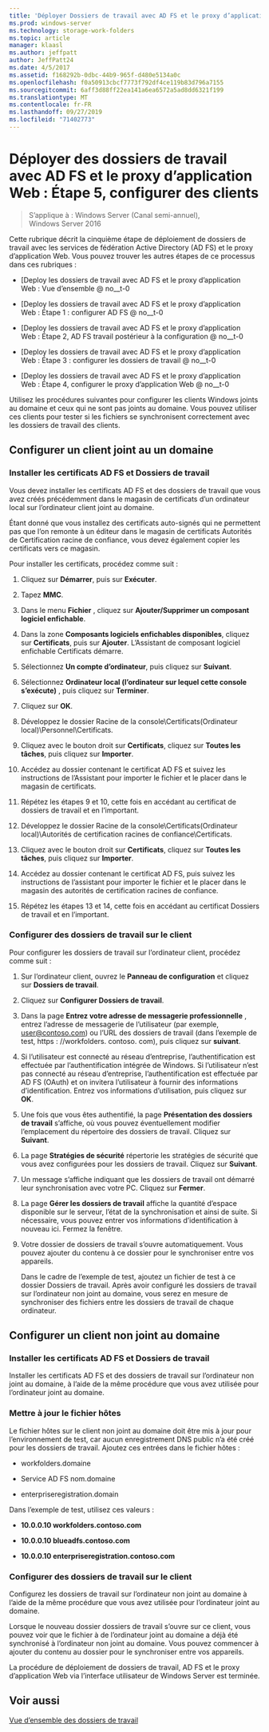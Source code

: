 ```yaml
---
title: 'Déployer Dossiers de travail avec AD FS et le proxy d’application Web : Étape 5, configurer les clients'
ms.prod: windows-server
ms.technology: storage-work-folders
ms.topic: article
manager: klaasl
ms.author: jeffpatt
author: JeffPatt24
ms.date: 4/5/2017
ms.assetid: f168292b-0dbc-44b9-965f-d480e5134a0c
ms.openlocfilehash: f0a50913cbcf7773f792df4ce119b83d796a7155
ms.sourcegitcommit: 6aff3d88ff22ea141a6ea6572a5ad8dd6321f199
ms.translationtype: MT
ms.contentlocale: fr-FR
ms.lasthandoff: 09/27/2019
ms.locfileid: "71402773"
---
```

# <a name="deploy-work-folders-with-ad-fs-and-web-application-proxy-step-5-set-up-clients"></a>Déployer des dossiers de travail avec AD FS et le proxy d’application Web : Étape 5, configurer des clients

>S’applique à : Windows Server (Canal semi-annuel), Windows Server 2016

Cette rubrique décrit la cinquième étape de déploiement de dossiers de travail avec les services de fédération Active Directory (AD FS) et le proxy d’application Web. Vous pouvez trouver les autres étapes de ce processus dans ces rubriques :  
  
-   [Deploy les dossiers de travail avec AD FS et le proxy d’application Web : Vue d’ensemble @ no__t-0  
  
-   [Deploy les dossiers de travail avec AD FS et le proxy d’application Web : Étape 1 : configurer AD FS @ no__t-0  
  
-   [Deploy les dossiers de travail avec AD FS et le proxy d’application Web : Étape 2, AD FS travail postérieur à la configuration @ no__t-0  
  
-   [Deploy les dossiers de travail avec AD FS et le proxy d’application Web : Étape 3 : configurer les dossiers de travail @ no__t-0  
  
-   [Deploy les dossiers de travail avec AD FS et le proxy d’application Web : Étape 4, configurer le proxy d’application Web @ no__t-0  
  
Utilisez les procédures suivantes pour configurer les clients Windows joints au domaine et ceux qui ne sont pas joints au domaine. Vous pouvez utiliser ces clients pour tester si les fichiers se synchronisent correctement avec les dossiers de travail des clients.  
  
## <a name="set-up-a-domain-joined-client"></a>Configurer un client joint au un domaine  
  
### <a name="install-the-ad-fs-and-work-folder-certificates"></a>Installer les certificats AD FS et Dossiers de travail  
Vous devez installer les certificats AD FS et des dossiers de travail que vous avez créés précédemment dans le magasin de certificats d’un ordinateur local sur l’ordinateur client joint au domaine.  
  
Étant donné que vous installez des certificats auto-signés qui ne permettent pas que l’on remonte à un éditeur dans le magasin de certificats Autorités de Certification racine de confiance, vous devez également copier les certificats vers ce magasin.  
  
Pour installer les certificats, procédez comme suit :  
  
1.  Cliquez sur **Démarrer**, puis sur **Exécuter**.  
  
2.  Tapez **MMC**.  
  
3.  Dans le menu **Fichier** , cliquez sur **Ajouter/Supprimer un composant logiciel enfichable**.  
  
4.  Dans la zone **Composants logiciels enfichables disponibles**, cliquez sur **Certificats**, puis sur **Ajouter**. L’Assistant de composant logiciel enfichable Certificats démarre.  
  
5.  Sélectionnez **Un compte d’ordinateur**, puis cliquez sur **Suivant**.  
  
6.  Sélectionnez **Ordinateur local (l’ordinateur sur lequel cette console s’exécute)** , puis cliquez sur **Terminer**.  
  
7.  Cliquez sur **OK**.  
  
8.  Développez le dossier Racine de la console\Certificats\(Ordinateur local)\Personnel\Certificats.  
  
9. Cliquez avec le bouton droit sur **Certificats**, cliquez sur **Toutes les tâches**, puis cliquez sur **Importer**.  
  
10. Accédez au dossier contenant le certificat AD FS et suivez les instructions de l’Assistant pour importer le fichier et le placer dans le magasin de certificats.  
  
11. Répétez les étapes 9 et 10, cette fois en accédant au certificat de dossiers de travail et en l’important.  
  
12. Développez le dossier Racine de la console\Certificats\(Ordinateur local)\Autorités de certification racines de confiance\Certificats.  
  
13. Cliquez avec le bouton droit sur **Certificats**, cliquez sur **Toutes les tâches**, puis cliquez sur **Importer**.  
  
14. Accédez au dossier contenant le certificat AD FS, puis suivez les instructions de l’assistant pour importer le fichier et le placer dans le magasin des autorités de certification racines de confiance.  
  
15. Répétez les étapes 13 et 14, cette fois en accédant au certificat Dossiers de travail et en l’important.  
  
### <a name="configure-work-folders-on-the-client"></a>Configurer des dossiers de travail sur le client  
Pour configurer les dossiers de travail sur l’ordinateur client, procédez comme suit :  
  
1. Sur l’ordinateur client, ouvrez le **Panneau de configuration** et cliquez sur **Dossiers de travail**.  
  
2. Cliquez sur **Configurer Dossiers de travail**.  
  
3. Dans la page **Entrez votre adresse de messagerie professionnelle** , entrez l’adresse de messagerie de l’utilisateur (par exemple, user@contoso.com) ou l’URL des dossiers de travail (dans l’exemple de test, https : \//workfolders. contoso. com), puis cliquez sur **suivant**.  
  
4. Si l’utilisateur est connecté au réseau d’entreprise, l’authentification est effectuée par l’authentification intégrée de Windows. Si l’utilisateur n’est pas connecté au réseau d’entreprise, l’authentification est effectuée par AD FS (OAuth) et on invitera l’utilisateur à fournir des informations d’identification. Entrez vos informations d’utilisation, puis cliquez sur **OK**.  
  
5. Une fois que vous êtes authentifié, la page **Présentation des dossiers de travail** s’affiche, où vous pouvez éventuellement modifier l’emplacement du répertoire des dossiers de travail. Cliquez sur **Suivant**.  
  
6. La page **Stratégies de sécurité** répertorie les stratégies de sécurité que vous avez configurées pour les dossiers de travail. Cliquez sur **Suivant**.  
  
7. Un message s’affiche indiquant que les dossiers de travail ont démarré leur synchronisation avec votre PC. Cliquez sur **Fermer**.  
  
8. La page **Gérer les dossiers de travail** affiche la quantité d’espace disponible sur le serveur, l’état de la synchronisation et ainsi de suite. Si nécessaire, vous pouvez entrer vos informations d’identification à nouveau ici. Fermez la fenêtre.  
  
9. Votre dossier de dossiers de travail s’ouvre automatiquement. Vous pouvez ajouter du contenu à ce dossier pour le synchroniser entre vos appareils.  
  
    Dans le cadre de l’exemple de test, ajoutez un fichier de test à ce dossier Dossiers de travail. Après avoir configuré les dossiers de travail sur l’ordinateur non joint au domaine, vous serez en mesure de synchroniser des fichiers entre les dossiers de travail de chaque ordinateur.  
  
## <a name="set-up-a-non-domain-joined-client"></a>Configurer un client non joint au domaine  
  
### <a name="install-the-ad-fs-and-work-folder-certificates"></a>Installer les certificats AD FS et Dossiers de travail  
Installer les certificats AD FS et des dossiers de travail sur l’ordinateur non joint au domaine, à l’aide de la même procédure que vous avez utilisée pour l’ordinateur joint au domaine.  
  
### <a name="update-the-hosts-file"></a>Mettre à jour le fichier hôtes  
Le fichier hôtes sur le client non joint au domaine doit être mis à jour pour l’environnement de test, car aucun enregistrement DNS public n’a été créé pour les dossiers de travail. Ajoutez ces entrées dans le fichier hôtes :  
  
-  workfolders.domaine  
  
-  Service AD FS nom.domaine  
  
-  enterpriseregistration.domain  
  
Dans l’exemple de test, utilisez ces valeurs :  
  
-  **10.0.0.10 workfolders.contoso.com**  
  
-  **10.0.0.10 blueadfs.contoso.com**  
  
-  **10.0.0.10 enterpriseregistration.contoso.com**  
  
### <a name="configure-work-folders-on-the-client"></a>Configurer des dossiers de travail sur le client  
Configurez les dossiers de travail sur l’ordinateur non joint au domaine à l’aide de la même procédure que vous avez utilisée pour l’ordinateur joint au domaine.  
  
Lorsque le nouveau dossier dossiers de travail s’ouvre sur ce client, vous pouvez voir que le fichier à de l’ordinateur joint au domaine a déjà été synchronisé à l’ordinateur non joint au domaine. Vous pouvez commencer à ajouter du contenu au dossier pour le synchroniser entre vos appareils.  
  
La procédure de déploiement de dossiers de travail, AD FS et le proxy d’application Web via l’interface utilisateur de Windows Server est terminée.  
  
## <a name="see-also"></a>Voir aussi  
[Vue d’ensemble des dossiers de travail](Work-Folders-Overview.md)  
  


